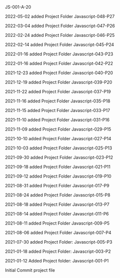 JS-001-A-20

2022-05-02 added Project Folder Javascript-048-P27

2022-03-04 added Project Folder Javascript-047-P26

2022-02-24 added Project Folder Javascript-046-P25

2022-02-14 added Project Folder Javascript-045-P24

2022-01-16 added Project Folder Javascript-043-P23

2022-01-16 added Project Folder Javascript-042-P22

2021-12-23 added Project Folder Javascript-040-P20

2021-12-19 added Project Folder Javascript-039-P20

2021-11-22 added Project Folder Javascript-037-P19

2021-11-16 added Project Folder Javascript-035-P18

2021-11-15 added Project Folder Javascript-033-P17

2021-11-10 added Project Folder Javascript-031-P16

2021-11-09 added Project Folder Javascript-029-P15

2021-10-10 added Project Folder Javascript-027-P14

2021-10-03 added Project Folder Javascript-025-P13

2021-09-30 added Project Folder Javascript-023-P12

2021-09-18 added Project Folder Javascript-021-P11

2021-09-12 added Project Folder Javascript-019-P10

2021-08-31 added Project Folder Javascript-017-P9

2021-08-24 added Project Folder Javascript-015-P8

2021-08-18 added Project Folder Javascript-013-P7

2021-08-14 added Project Folder Javascript-011-P6

2021-08-11 added Project Folder Javascript-009-P5

2021-08-06 added Project Folder Javascript-007-P4

2021-07-30 added Project Folder: Javascript-005-P3

2021-01-18 added Project Folder: Javascript-003-P2

2021-01-12 Added Project folder: Javascript-001-P1

Initial Commit project file
